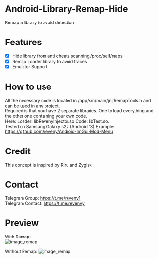 # Android-Library-Remap-Hide
Remap a library to avoid detection

# Features
- [x] Hide library from anti cheats scanning /proc/self/maps
- [x] Remap Loader library to avoid traces
- [x] Emulator Support 

# How to use
All the necessary code is located in /app/src/main/jni/RemapTools.h and can be used in any project. <br>
Required is that you have 2 separate libraries. One to load everything and the other one containing your own code. <br>
Here: Loader: libRevenyInjector.so Code: libTest.so. <br>
Tested on Samsung Galaxy s22 (Android 13)
Example: https://github.com/reveny/Android-ImGui-Mod-Menu

# Credit
This concept is inspired by Riru and Zygisk

# Contact
Telegram Group: https://t.me/reveny1 <br>
Telegram Contact: https://t.me/revenyy

# Preview
With Remap: <br>
![image_remap](https://github.com/reveny/Android-Library-Remap-Hide/blob/main/image_remap.png)

Without Remap:
![image_remap](https://github.com/reveny/Android-Library-Remap-Hide/blob/main/image_no_remap.png)
